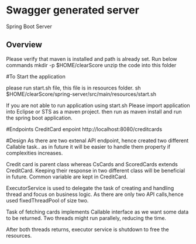 # Swagger generated server

Spring Boot Server 

## Overview  
Please verify that maven is installed and path is already set.
Run below commands
mkdir -p $HOME/clearScore
unzip the code into this folder

#To Start the application

please run start.sh file, this file is in resources folder.
sh $HOME/clearScore/spring-server/src/main/resources/start.sh

If you are not able to run application using start.sh
Please import application into Eclipse or STS as a maven project.
then run as maven install and run the spring boot application.

#Endpoints
CreditCard enpoint 
http://localhost:8080/creditcards  

#Design
As there are two extenal API endpoint, hence created two different Callable task..
as in future it will be easier to handle them property if complexities increases.

Credit card is parent class whereas CsCards and ScoredCards extends CreditCard.
Keeping their response in two different class will be beneficial in future. Common variable are kept in CreditCard.

ExecutorService is used to delegate the task of creating and handling thread and focus on business logic.
As there are only two API calls,hence used fixedThreadPool of size two.

Task of fetching cards implements Callable interface as we want some data to be returned.
Two threads might run parallely, reducing the time.

After both threads returns, executor service is shutdown to free the resources.


